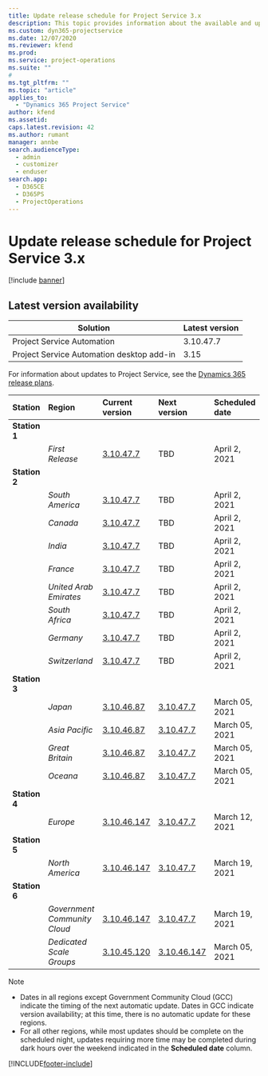 ```yaml
---
title: Update release schedule for Project Service 3.x
description: This topic provides information about the available and upcoming releases of Dynamics 365 Project Service Automation.
ms.custom: dyn365-projectservice
ms.date: 12/07/2020
ms.reviewer: kfend
ms.prod:
ms.service: project-operations
ms.suite: ""
#
ms.tgt_pltfrm: ""
ms.topic: "article"
applies_to: 
  - "Dynamics 365 Project Service"
author: kfend
ms.assetid: 
caps.latest.revision: 42
ms.author: rumant
manager: annbe
search.audienceType: 
  - admin
  - customizer
  - enduser
search.app: 
  - D365CE
  - D365PS
  - ProjectOperations
---
```


# Update release schedule for Project Service 3.x

[!include [banner](../includes/psa-now-project-operations.md)]

## Latest version availability

| Solution  | Latest version |
|-------|----|
| Project Service Automation    | 3.10.47.7 |
| Project Service Automation desktop add-in                | 3.15          |

For information about updates to Project Service, see the [Dynamics 365 release plans](https://docs.microsoft.com/dynamics365/release-plans/). 

| Station  | Region | Current version | Next version |  Scheduled date
| :---   | :---   | :---   | :---   |:---   |         
|<strong>Station 1</strong> | |  |  | |
| | <i>First Release</i> | [3.10.47.7](whats-new-ur-29.md) | TBD | April 2, 2021
|<strong>Station 2</strong> | |  |  | |
| | <i>South America</i> | [3.10.47.7](whats-new-ur-29.md) | TBD | April 2, 2021
| | <i>Canada</i> | [3.10.47.7](whats-new-ur-29.md) | TBD | April 2, 2021
| | <i>India</i> | [3.10.47.7](whats-new-ur-29.md) | TBD | April 2, 2021
| | <i>France</i> | [3.10.47.7](whats-new-ur-29.md) | TBD | April 2, 2021
| | <i>United Arab Emirates</i> | [3.10.47.7](whats-new-ur-29.md) | TBD | April 2, 2021
| | <i>South Africa</i> | [3.10.47.7](whats-new-ur-29.md) | TBD | April 2, 2021
| | <i>Germany</i> | [3.10.47.7](whats-new-ur-29.md) | TBD | April 2, 2021
| | <i>Switzerland</i> | [3.10.47.7](whats-new-ur-29.md) | TBD | April 2, 2021
|<strong>Station 3</strong> | |  |  | |
| | <i>Japan</i> | [3.10.46.87](whats-new-ur-28-5.md) | [3.10.47.7](whats-new-ur-29.md) | March 05, 2021
| | <i>Asia Pacific</i> | [3.10.46.87](whats-new-ur-28-5.md) | [3.10.47.7](whats-new-ur-29.md) | March 05, 2021
| | <i>Great Britain</i> | [3.10.46.87](whats-new-ur-28-5.md) | [3.10.47.7](whats-new-ur-29.md) | March 05, 2021
| | <i>Oceana</i> | [3.10.46.87](whats-new-ur-28-5.md) | [3.10.47.7](whats-new-ur-29.md) | March 05, 2021
|<strong>Station 4</strong> | |  |  | |
| | <i>Europe</i> | [3.10.46.147](whats-new-ur-28-6.md) | [3.10.47.7](whats-new-ur-29.md) | March 12, 2021
|<strong>Station 5</strong> | |  |  | |
| | <i>North America</i> | [3.10.46.147](whats-new-ur-28-6.md) | [3.10.47.7](whats-new-ur-29.md) | March 19, 2021
|<strong>Station 6</strong> | |  |  | |
| | <i>Government Community Cloud</i> | [3.10.46.147](whats-new-ur-28-6.md) | [3.10.47.7](whats-new-ur-29.md) | March 19, 2021
| | <i>Dedicated Scale Groups</i> | [3.10.45.120](whats-new-ur-27-6.md) | [3.10.46.147](whats-new-ur-28-6.md) | March 05, 2021

>[!Note]
> - Dates in all regions except Government Community Cloud (GCC) indicate the timing of the next automatic update. Dates in GCC indicate version availability; at this time, there is no automatic update for these regions.
> - For all other regions, while most updates should be complete on the scheduled night, updates requiring more time may be completed during dark hours over the weekend indicated in the **Scheduled date** column.


[!INCLUDE[footer-include](../includes/footer-banner.md)]
